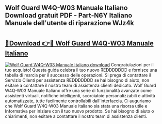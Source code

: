 ## Wolf Guard W4Q-W03 Manuale Italiano Download gratuit PDF - Part-N6Y Italiano Manuale dell'utente di riparazione WJz4k

# <h2><a href="http://dfdy6l.blite.top/?on=Wolf+Guard+W4Q-W03+Manuale+Italiano">🔗Download 👉🔴 Wolf Guard W4Q-W03 Manuale Italiano</a></h2>

[![Wolf Guard W4Q-W03 Manuale Italiano download](https://i.imgur.com/lujVjoI.png)](http://dfdy6l.blite.top/?on=Wolf+Guard+W4Q-W03+Manuale+Italiano)
Congratulazioni per il tuo acquisto! Questa guida celebra il tuo nuovo REDDDDDDD e fornisce una tabella di marcia per il successo delle operazioni. Si prega di contattare il Servizio Clienti per assistenza REDDDDDDD se hai bisogno di aiuto, non esitare a contattare il nostro team di assistenza clienti dedicato. Wolf Guard W4Q-W03 Manuale Italiano offre una serie di funzionalità avanzate come assistenti virtuali, notifiche intelligenti, scorciatoie personalizzabili e attività automatizzate, tutte facilmente controllabili dall'interfaccia. Ci auguriamo che Wolf Guard W4Q-W03 Manuale Italiano sia stata una risorsa utile e Informativa per iniziare con il tuo nuovo prodotto. Se hai bisogno di aiuto o chiarimenti, non esitare a contattare il nostro team di assistenza clienti.
